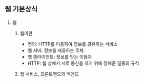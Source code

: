 ## 웹 기본상식
1. 웹

    1) 웹이란
   
         * 정의: HTTP를 이용하여 정보를 공유하는 서비스
         * 웹 서버: 정보를 제공하는 주체
         * 웹 클라이언트: 정보를 받는 이용자
         * HTTP: 웹 상에서 서로 통신을 하기 위해 정해준 일종의 규칙

    2) 웹 서비스, 프론트엔드와 백엔드
